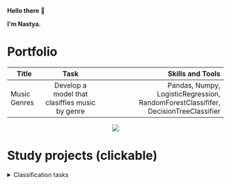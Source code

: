 **Hello there** 👀

**I'm Nastya.**


# Portfolio

| Title       | Task               | Skills and Tools |
| ------------- |:------------------:| -----:|
| Music Genres     | Develop a model that clasiffies music by genre   | Pandas, Numpy, LogisticRegression, RandomForestClassififer, DecisionTreeClassifier |







<div id="stat" align='center'> 
  <img src="http://github-profile-summary-cards.vercel.app/api/cards/profile-details?username=ave-a-git&theme=default"/>
</div>





# Study projects (clickable)
<details>

<summary>Classification tasks</summary>

| Title       | Task               | Skills and Tools |
| ------------- |:------------------:| -----:|
| Car-sharing  |   Create a model for assessing the driving risks     |   SQLAlchemy, Optuna, Sweetviz, Scikit-learn, CatBoostClassifier, LGBMClassifier, PostgreSQL |
</details>
